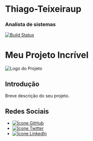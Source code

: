 # Thiago-Teixeiraup 
### Analista de sistemas

[![Build Status](https://img.shields.io/travis/nome-do-usuario/nome-do-repositorio.svg)](https://travis-ci.org/nome-do-usuario/nome-do-repositorio)


# Meu Projeto Incrível

![Logo do Projeto](caminho/para/logo.png)

## Introdução
Breve descrição do seu projeto.

## Redes Sociais
- [![Ícone GitHub](https://img.shields.io/badge/GitHub-100000?style=for-the-badge&logo=github&logoColor=white)](https://github.com/seu-usuario)
- [![Ícone Twitter](https://img.shields.io/badge/Twitter-1DA1F2?style=for-the-badge&logo=twitter&logoColor=white)](https://twitter.com/seu-usuario)
- [![Ícone LinkedIn](https://img.shields.io/badge/LinkedIn-0077B5?style=for-the-badge&logo=linkedin&logoColor=white)](https://www.linkedin.com/in/thiago-teixeira-analista/)
